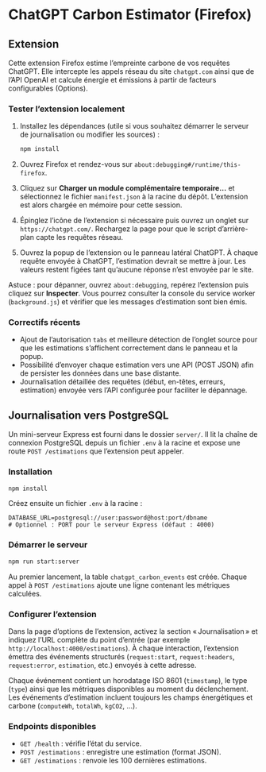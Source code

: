 # ChatGPT Carbon Estimator (Firefox)

## Extension

Cette extension Firefox estime l’empreinte carbone de vos requêtes ChatGPT.
Elle intercepte les appels réseau du site `chatgpt.com` ainsi que de l’API OpenAI
et calcule énergie et émissions à partir de facteurs configurables (Options).

### Tester l’extension localement

1. Installez les dépendances (utile si vous souhaitez démarrer le serveur de
   journalisation ou modifier les sources) :

   ```bash
   npm install
   ```

2. Ouvrez Firefox et rendez-vous sur `about:debugging#/runtime/this-firefox`.
3. Cliquez sur **Charger un module complémentaire temporaire…** et sélectionnez
   le fichier `manifest.json` à la racine du dépôt. L’extension est alors chargée
   en mémoire pour cette session.
4. Épinglez l’icône de l’extension si nécessaire puis ouvrez un onglet sur
   `https://chatgpt.com/`. Rechargez la page pour que le script d’arrière-plan
   capte les requêtes réseau.
5. Ouvrez la popup de l’extension ou le panneau latéral ChatGPT. À chaque
   requête envoyée à ChatGPT, l’estimation devrait se mettre à jour. Les valeurs
   restent figées tant qu’aucune réponse n’est envoyée par le site.

Astuce : pour dépanner, ouvrez `about:debugging`, repérez l’extension puis
cliquez sur **Inspecter**. Vous pourrez consulter la console du service worker
(`background.js`) et vérifier que les messages d’estimation sont bien émis.

### Correctifs récents

- Ajout de l’autorisation `tabs` et meilleure détection de l’onglet source pour
  que les estimations s’affichent correctement dans le panneau et la popup.
- Possibilité d’envoyer chaque estimation vers une API (POST JSON) afin de
  persister les données dans une base distante.
- Journalisation détaillée des requêtes (début, en-têtes, erreurs, estimation)
  envoyée vers l’API configurée pour faciliter le dépannage.

## Journalisation vers PostgreSQL

Un mini-serveur Express est fourni dans le dossier `server/`. Il lit la chaîne de
connexion PostgreSQL depuis un fichier `.env` à la racine et expose une route
`POST /estimations` que l’extension peut appeler.

### Installation

```bash
npm install
```

Créez ensuite un fichier `.env` à la racine :

```
DATABASE_URL=postgresql://user:password@host:port/dbname
# Optionnel : PORT pour le serveur Express (défaut : 4000)
```

### Démarrer le serveur

```bash
npm run start:server
```

Au premier lancement, la table `chatgpt_carbon_events` est créée. Chaque appel à
`POST /estimations` ajoute une ligne contenant les métriques calculées.

### Configurer l’extension

Dans la page d’options de l’extension, activez la section « Journalisation » et
indiquez l’URL complète du point d’entrée (par exemple
`http://localhost:4000/estimations`). À chaque interaction, l’extension émettra
des événements structurés (`request:start`, `request:headers`, `request:error`,
`estimation`, etc.) envoyés à cette adresse.

Chaque événement contient un horodatage ISO 8601 (`timestamp`), le type
(`type`) ainsi que les métriques disponibles au moment du déclenchement. Les
événements d’estimation incluent toujours les champs énergétiques et carbone
(`computeWh`, `totalWh`, `kgCO2`, …).

### Endpoints disponibles

- `GET /health` : vérifie l’état du service.
- `POST /estimations` : enregistre une estimation (format JSON).
- `GET /estimations` : renvoie les 100 dernières estimations.
